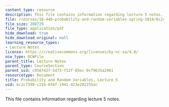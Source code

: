 ```yaml
---
content_type: resource
description: This file contains information regarding lecture 5 notes.
file: /courses/18-440-probability-and-random-variables-spring-2014/6c2c7390c2166f6f1941423e282255ac_MIT18_440S14_Lecture5.pdf
file_size: 288729
file_type: application/pdf
hide_download: true
hide_download_original: null
learning_resource_types:
- Lecture Notes
license: https://creativecommons.org/licenses/by-nc-sa/4.0/
ocw_type: OCWFile
parent_title: Lecture Notes
parent_type: CourseSection
parent_uid: c9587427-5d73-f12f-83ec-0cf9635a2961
resourcetype: Document
title: Probability and Random Variables, Lecture 5
uid: 6c2c7390-c216-6f6f-1941-423e282255ac
---
```

This file contains information regarding lecture 5 notes.